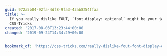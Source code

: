 ```yaml
---
guid: 972a5b04-92fa-4df8-9fa3-43ab8254ffaa
title: >-
  If you really dislike FOUT, `font-display: optional` might be your jam |
  CSS-Tricks
created: '2017-08-03T13:23:44+00:00'
changed: '2019-09-24T14:34:29+00:00'


bookmark_of: 'https://css-tricks.com/really-dislike-fout-font-display-optional-might-jam/'
---
```





